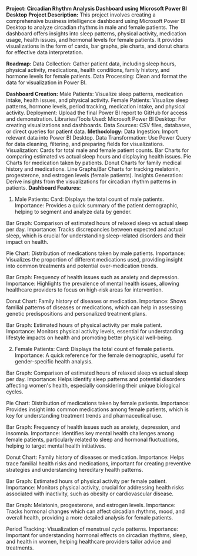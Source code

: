 **Project: Circadian Rhythm Analysis Dashboard using Microsoft Power BI Desktop**
**Project Description:**
This project involves creating a comprehensive business intelligence dashboard using Microsoft Power BI Desktop to analyze circadian rhythms in male and female patients. The dashboard offers insights into sleep patterns, physical activity, medication usage, health issues, and hormonal levels for female patients. It provides visualizations in the form of cards, bar graphs, pie charts, and donut charts for effective data interpretation.

**Roadmap:**
Data Collection: Gather patient data, including sleep hours, physical activity, medications, health conditions, family history, and hormone levels for female patients.
Data Processing: Clean and format the data for visualization in Power BI.

**Dashboard Creation:**
Male Patients: Visualize sleep patterns, medication intake, health issues, and physical activity.
Female Patients: Visualize sleep patterns, hormone levels, period tracking, medication intake, and physical activity.
Deployment: Upload the final Power BI report to GitHub for access and demonstration.
Libraries/Tools Used:
Microsoft Power BI Desktop: For creating visualizations and dashboards.
Data Sources: CSV files, databases, or direct queries for patient data.
**Methodology:**
Data Ingestion: Import relevant data into Power BI Desktop.
Data Transformation: Use Power Query for data cleaning, filtering, and preparing fields for visualizations.
Visualization:
Cards for total male and female patient counts.
Bar Charts for comparing estimated vs actual sleep hours and displaying health issues.
Pie Charts for medication taken by patients.
Donut Charts for family medical history and medications.
Line Graphs/Bar Charts for tracking melatonin, progesterone, and estrogen levels (female patients).
Insights Generation: Derive insights from the visualizations for circadian rhythm patterns in patients.
**Dashboard Features:**
1. Male Patients:
Card: Displays the total count of male patients.
Importance: Provides a quick summary of the patient demographic, helping to segment and analyze data by gender.

Bar Graph: Comparison of estimated hours of relaxed sleep vs actual sleep per day.
Importance: Tracks discrepancies between expected and actual sleep, which is crucial for understanding sleep-related disorders and their impact on health.

Pie Chart: Distribution of medications taken by male patients.
Importance: Visualizes the proportion of different medications used, providing insight into common treatments and potential over-medication trends.

Bar Graph: Frequency of health issues such as anxiety and depression.
Importance: Highlights the prevalence of mental health issues, allowing healthcare providers to focus on high-risk areas for intervention.

Donut Chart: Family history of diseases or medication.
Importance: Shows familial patterns of diseases or medications, which can help in assessing genetic predispositions and personalized treatment plans.

Bar Graph: Estimated hours of physical activity per male patient.
Importance: Monitors physical activity levels, essential for understanding lifestyle impacts on health and promoting better physical well-being.

2. Female Patients:
Card: Displays the total count of female patients.
Importance: A quick reference for the female demographic, useful for gender-specific health analysis.

Bar Graph: Comparison of estimated hours of relaxed sleep vs actual sleep per day.
Importance: Helps identify sleep patterns and potential disorders affecting women's health, especially considering their unique biological cycles.

Pie Chart: Distribution of medications taken by female patients.
Importance: Provides insight into common medications among female patients, which is key for understanding treatment trends and pharmaceutical use.

Bar Graph: Frequency of health issues such as anxiety, depression, and insomnia.
Importance: Identifies key mental health challenges among female patients, particularly related to sleep and hormonal fluctuations, helping to target mental health initiatives.

Donut Chart: Family history of diseases or medication.
Importance: Helps trace familial health risks and medications, important for creating preventive strategies and understanding hereditary health patterns.

Bar Graph: Estimated hours of physical activity per female patient.
Importance: Monitors physical activity, crucial for addressing health risks associated with inactivity, such as obesity or cardiovascular disease.

Bar Graph: Melatonin, progesterone, and estrogen levels.
Importance: Tracks hormonal changes which can affect circadian rhythms, mood, and overall health, providing a more detailed analysis for female patients.

Period Tracking: Visualization of menstrual cycle patterns.
Importance: Important for understanding hormonal effects on circadian rhythms, sleep, and health in women, helping healthcare providers tailor advice and treatments.
